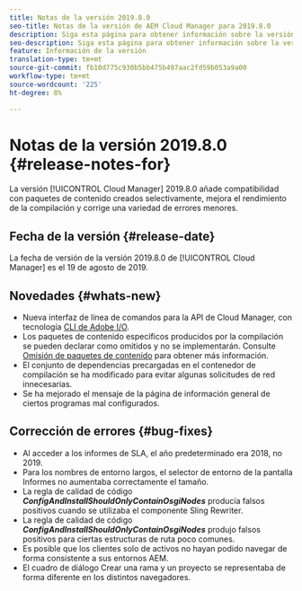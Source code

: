 ```yaml
---
title: Notas de la versión 2019.8.0
seo-title: Notas de la versión de AEM Cloud Manager para 2019.8.0
description: Siga esta página para obtener información sobre la versión 2019.8.0 de Cloud Manager.
seo-description: Siga esta página para obtener información sobre la versión 2019.8.0 de AEM Cloud Manager.
feature: Información de la versión
translation-type: tm+mt
source-git-commit: fb10d775c930b5bb475b497aac2fd59b053a9a00
workflow-type: tm+mt
source-wordcount: '225'
ht-degree: 8%

---
```


# Notas de la versión 2019.8.0 {#release-notes-for}

La versión [!UICONTROL Cloud Manager] 2019.8.0 añade compatibilidad con paquetes de contenido creados selectivamente, mejora el rendimiento de la compilación y corrige una variedad de errores menores.

## Fecha de la versión {#release-date}

La fecha de versión de la versión 2019.8.0 de [!UICONTROL Cloud Manager] es el 19 de agosto de 2019.

## Novedades {#whats-new}

* Nueva interfaz de línea de comandos para la API de Cloud Manager, con tecnología [CLI de Adobe I/O](https://github.com/adobe/aio-cli-plugin-cloudmanager).
* Los paquetes de contenido específicos producidos por la compilación se pueden declarar como omitidos y no se implementarán. Consulte [Omisión de paquetes de contenido](/help/using/setting-up-project.md#skipping-content-packages) para obtener más información.
* El conjunto de dependencias precargadas en el contenedor de compilación se ha modificado para evitar algunas solicitudes de red innecesarias.
* Se ha mejorado el mensaje de la página de información general de ciertos programas mal configurados.

## Corrección de errores {#bug-fixes}

* Al acceder a los informes de SLA, el año predeterminado era 2018, no 2019.
* Para los nombres de entorno largos, el selector de entorno de la pantalla Informes no aumentaba correctamente el tamaño.
* La regla de calidad de código ***ConfigAndInstallShouldOnlyContainOsgiNodes*** producía falsos positivos cuando se utilizaba el componente Sling Rewriter.
* La regla de calidad de código ***ConfigAndInstallShouldOnlyContainOsgiNodes*** produjo falsos positivos para ciertas estructuras de ruta poco comunes.
* Es posible que los clientes solo de activos no hayan podido navegar de forma consistente a sus entornos AEM.
* El cuadro de diálogo Crear una rama y un proyecto se representaba de forma diferente en los distintos navegadores.
